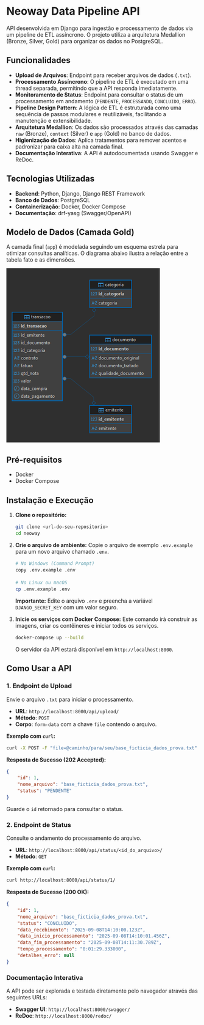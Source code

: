 # Neoway Data Pipeline API

API desenvolvida em Django para ingestão e processamento de dados via um pipeline de ETL assíncrono. O projeto utiliza a arquitetura Medallion (Bronze, Silver, Gold) para organizar os dados no PostgreSQL.

## Funcionalidades

- **Upload de Arquivos**: Endpoint para receber arquivos de dados (`.txt`).
- **Processamento Assíncrono**: O pipeline de ETL é executado em uma thread separada, permitindo que a API responda imediatamente.
- **Monitoramento de Status**: Endpoint para consultar o status de um processamento em andamento (`PENDENTE`, `PROCESSANDO`, `CONCLUIDO`, `ERRO`).
- **Pipeline Design Pattern**: A lógica de ETL é estruturada como uma sequência de passos modulares e reutilizáveis, facilitando a manutenção e extensibilidade.
- **Arquitetura Medallion**: Os dados são processados através das camadas `raw` (Bronze), `context` (Silver) e `app` (Gold) no banco de dados.
- **Higienização de Dados**: Aplica tratamentos para remover acentos e padronizar para caixa alta na camada final.
- **Documentação Interativa**: A API é autodocumentada usando Swagger e ReDoc.

## Tecnologias Utilizadas

- **Backend**: Python, Django, Django REST Framework
- **Banco de Dados**: PostgreSQL
- **Containerização**: Docker, Docker Compose
- **Documentação**: drf-yasg (Swagger/OpenAPI)

## Modelo de Dados (Camada Gold)

A camada final (`app`) é modelada seguindo um esquema estrela para otimizar consultas analíticas. O diagrama abaixo ilustra a relação entre a tabela fato e as dimensões.

![Diagrama do Modelo de Dados](diagrama.png)

## Pré-requisitos

- Docker
- Docker Compose

## Instalação e Execução

1.  **Clone o repositório:**
    ```sh
    git clone <url-do-seu-repositorio>
    cd neoway
    ```

2.  **Crie o arquivo de ambiente:**
    Copie o arquivo de exemplo `.env.example` para um novo arquivo chamado `.env`.
    ```sh
    # No Windows (Command Prompt)
    copy .env.example .env
    
    # No Linux ou macOS
    cp .env.example .env
    ```
    **Importante:** Edite o arquivo `.env` e preencha a variável `DJANGO_SECRET_KEY` com um valor seguro.

3.  **Inicie os serviços com Docker Compose:**
    Este comando irá construir as imagens, criar os contêineres e iniciar todos os serviços.
    ```sh
    docker-compose up --build
    ```
    O servidor da API estará disponível em `http://localhost:8000`.

## Como Usar a API

### 1. Endpoint de Upload

Envie o arquivo `.txt` para iniciar o processamento.

- **URL**: `http://localhost:8000/api/upload/`
- **Método**: `POST`
- **Corpo**: `form-data` com a chave `file` contendo o arquivo.

**Exemplo com `curl`:**
```bash
curl -X POST -F "file=@caminho/para/seu/base_ficticia_dados_prova.txt" http://localhost:8000/api/upload/
```

**Resposta de Sucesso (202 Accepted):**
```json
{
    "id": 1,
    "nome_arquivo": "base_ficticia_dados_prova.txt",
    "status": "PENDENTE"
}
```
Guarde o `id` retornado para consultar o status.

### 2. Endpoint de Status

Consulte o andamento do processamento do arquivo.

- **URL**: `http://localhost:8000/api/status/<id_do_arquivo>/`
- **Método**: `GET`

**Exemplo com `curl`:**
```bash
curl http://localhost:8000/api/status/1/
```

**Resposta de Sucesso (200 OK):**
```json
{
    "id": 1,
    "nome_arquivo": "base_ficticia_dados_prova.txt",
    "status": "CONCLUIDO",
    "data_recebimento": "2025-09-08T14:10:00.123Z",
    "data_inicio_processamento": "2025-09-08T14:10:01.456Z",
    "data_fim_processamento": "2025-09-08T14:11:30.789Z",
    "tempo_processamento": "0:01:29.333000",
    "detalhes_erro": null
}
```

### Documentação Interativa

A API pode ser explorada e testada diretamente pelo navegador através das seguintes URLs:

- **Swagger UI**: `http://localhost:8000/swagger/`
- **ReDoc**: `http://localhost:8000/redoc/`
